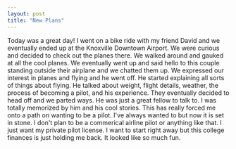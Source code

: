 ```yaml
---
layout: post
title: "New Plans"
---
```


Today was a great day! I went on a bike ride with my friend David and we eventually ended up at the Knoxville Downtown Airport. We were curious
and decided to check out the planes there. We walked around and gauked at all the cool planes. We eventually went up and said hello to this 
couple standing outside their airplane and we chatted them up. We expressed our interest in planes and flying and he went off. He started explaining
all sorts of things about flying. He talked about weight, flight details, weather, the process of becoming a pilot, and his experience. They
eventually decided to head off and we parted ways. He was just a great fellow to talk to. I was totally memorized by him and his cool stories.
This has really forced me onto a path on wanting to be a pilot. I've always wanted to but now it is set in stone. I don't plan to be a commerical
airline pilot or anything like that. I just want my private pilot license. I want to start right away but this college finances is just holding me back.
It looked like so much fun. 
